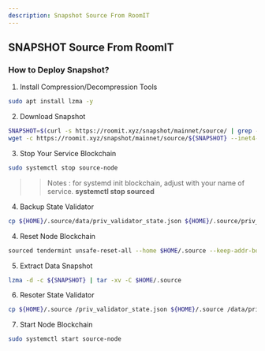 ```yaml
---
description: Snapshot Source From RoomIT
---
```




## SNAPSHOT Source From RoomIT


### How to Deploy Snapshot?


1. Install Compression/Decompression Tools
```bash
sudo apt install lzma -y
```

2. Download Snapshot
```bash
SNAPSHOT=$(curl -s https://roomit.xyz/snapshot/mainnet/source/ | grep -i "<a href=" | grep lzma | grep -v md5sum | awk -F"=" '{print $2}' |  sed 's/"//g' | sed "s/>//g" | sed "s/ //g")
wget -c https://roomit.xyz/snapshot/mainnet/source/${SNAPSHOT} --inet4-only
```

3. Stop Your Service Blockchain
```bash
sudo systemctl stop source-node
```
>> Notes : for systemd init blockchain, adjust with your name of service. __systemctl stop sourced__

4. Backup State Validator
```bash
cp ${HOME}/.source/data/priv_validator_state.json ${HOME}/.source/priv_validator_state.json
```

4. Reset Node Blockchain
```bash
sourced tendermint unsafe-reset-all --home $HOME/.source --keep-addr-book
```

5. Extract Data Snapshot
```bash
lzma -d -c ${SNAPSHOT} | tar -xv -C $HOME/.source 
```

6. Resoter State Validator
```bash
cp ${HOME}/.source /priv_validator_state.json ${HOME}/.source /data/priv_validator_state.json
```

7. Start Node Blockchain
```bash
sudo systemctl start source-node
```